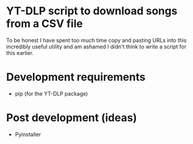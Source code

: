 # YT-DLP script to download songs from a CSV file

To be honest I have spent too much time copy and pasting URLs into this incredibly useful utility and am ashamed I didn't think to write a script for this earlier.

# Development requirements
- pip (for the YT-DLP package)

# Post development (ideas)
- Pyinstaller